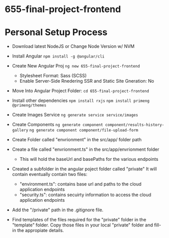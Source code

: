 # 655-final-project-frontend

# Personal Setup Process

-   Download latest NodeJS or Change Node Version w/ NVM

-   Install Angular
    `npm install -g @angular/cli`

-   Create New Angular Proj
    `ng new 655-final-project-frontend`

    -   Stylesheet Format: Sass (SCSS)
    -   Enable Server-Side Rnedering SSR and Static Site Gneration: No

-   Move Into Angular Project Folder: `cd 655-final-project-frontend`

-   Install other dependencies
    `npm install rxjs`
    `npm install primeng @primeng/themes`

-   Create Images Service
    `ng generate service service/images`

-   Create Components
    `ng generate component component/results-history-gallery`
    `ng generate component component/file-upload-form`

-   Create Folder called "envrionment" in the src/app/ folder path
-   Create a file called "envrionment.ts" in the src/app/envrionment folder

    -   This will hold the baseUrl and basePaths for the various endpoints

-   Created a subfolder in the angular poject folder called "private" It will contain eventually contain two files:

    -   "environment.ts": contains base url and paths to the cloud application endpoints
    -   "security.ts": contains secuirty information to access the cloud application endpoints

-   Add the "/private" path in the .gitignore file.

-   Find templates of the files required for the "private" folder in the "template" folder. Copy those files in your local "private" folder and fill-in the appropiate details.

